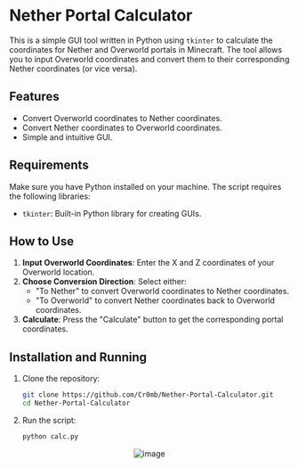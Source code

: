 # Nether Portal Calculator

This is a simple GUI tool written in Python using `tkinter` to calculate the coordinates for Nether and Overworld portals in Minecraft. The tool allows you to input Overworld coordinates and convert them to their corresponding Nether coordinates (or vice versa).

## Features

- Convert Overworld coordinates to Nether coordinates.
- Convert Nether coordinates to Overworld coordinates.
- Simple and intuitive GUI.

## Requirements

Make sure you have Python installed on your machine. The script requires the following libraries:

- `tkinter`: Built-in Python library for creating GUIs.

## How to Use

1. **Input Overworld Coordinates**: Enter the X and Z coordinates of your Overworld location.
2. **Choose Conversion Direction**: Select either:
   - "To Nether" to convert Overworld coordinates to Nether coordinates.
   - "To Overworld" to convert Nether coordinates back to Overworld coordinates.
3. **Calculate**: Press the "Calculate" button to get the corresponding portal coordinates.

## Installation and Running

1. Clone the repository:
    ```bash
    git clone https://github.com/Cr0mb/Nether-Portal-Calculator.git
    cd Nether-Portal-Calculator
    ```

2. Run the script:
    ```bash
    python calc.py
    ```

<p align="center">
  <img src="https://github.com/user-attachments/assets/ba11fe08-e753-495c-b08b-5dc3f309d092" alt="image">
</p>

